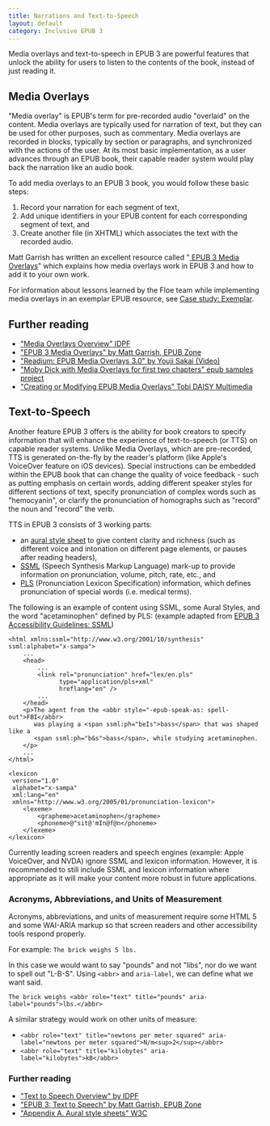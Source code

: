 ```yaml
---
title: Narrations and Text-to-Speech
layout: default
category: Inclusive EPUB 3
---
```

Media overlays and text-to-speech in EPUB 3 are powerful features that unlock the ability for users to listen to the contents of the book, instead of just reading it.

## Media Overlays ##

"Media overlay" is EPUB's term for pre-recorded audio "overlaid" on the content. Media overlays are typically used for narration of text, but they can be used for other purposes, such as commentary. Media overlays are recorded in blocks, typically by section or paragraphs, and synchronized with the actions of the user. At its most basic implementation, as a user advances through an EPUB book, their capable reader system would play back the narration like an audio book.

To add media overlays to an EPUB 3 book, you would follow these basic steps:

1. Record your narration for each segment of text,
2. Add unique identifiers in your EPUB content for each corresponding segment of text, and
3. Create another file (in XHTML) which associates the text with the recorded audio.


Matt Garrish has written an excellent resource called "<a class="link-external" href="http://epubzone.org/news/epub-3-media-overlays"> EPUB 3 Media Overlays</a>" which explains how media overlays work in EPUB 3 and how to add it to your own work.

For information about lessons learned by the Floe team while implementing media overlays in an exemplar EPUB resource, see [Case study: Exemplar](/CaseStudyExemplar.html).

## Further reading ##

* <a class="link-external" href="http://www.idpf.org/accessibility/guidelines/content/overlays/overview.php"> "Media Overlays Overview" IDPF</a>
* <a class="link-external" href="http://epubzone.org/news/epub-3-media-overlays"> "EPUB 3 Media Overlays" by Matt Garrish, EPUB Zone</a>
* <a class="link-external" href="http://vimeo.com/53999718"> "Readium: EPUB Media Overlays 3.0" by Youji Sakai (Video)</a>
* <a class="link-external" href="https://code.google.com/p/epub-samples/downloads/detail?name=moby-dick-mo-20120214.epub"> "Moby Dick with Media Overlays for first two chapters" epub samples project</a>
* <a class="link-external" href="http://www.daisy.org/tobi/creating-or-modifying-epub-media-overlays"> "Creating or Modifying EPUB Media Overlays" Tobi DAISY Multimedia</a>

## Text-to-Speech ##

Another feature EPUB 3 offers is the ability for book creators to specify information that will enhance the experience of text-to-speech (or TTS) on capable reader systems. Unlike Media Overlays, which are pre-recorded, TTS is generated on-the-fly by the reader's platform (like Apple's VoiceOver feature on iOS devices). Special instructions can be embedded within the EPUB book that can change the quality of voice feedback - such as putting emphasis on certain words, adding different speaker styles for different sections of text, specify pronunciation of complex words such as "hemocyanin", or clarify the pronunciation of homographs such as "record" the noun and "record" the verb.

TTS in EPUB 3 consists of 3 working parts:

* an <a class="link-external" href="http://www.w3.org/TR/CSS2/aural.html"> aural style sheet</a> to give content clarity and richness (such as different voice and intonation on different page elements, or pauses after reading headers),
* <a class="link-external" href="http://www.w3.org/TR/speech-synthesis/"> SSML</a> (Speech Synthesis Markup Language) mark-up to provide information on pronunciation, volume, pitch, rate, etc., and
* <a class="link-external" href="http://www.w3.org/TR/pronunciation-lexicon/"> PLS</a> (Pronunciation Lexicon Specification) information, which defines pronunciation of special words (i.e. medical terms).

The following is an example of content using SSML, some Aural Styles, and the word "acetaminophen" defined by PLS: (example adapted from <a class="link-external" href="http://www.idpf.org/accessibility/guidelines/content/tts/ssml.php"> EPUB 3 Accessibility Guidelines: SSML</a>)

```
<html xmlns:ssml="http://www.w3.org/2001/10/synthesis" ssml:alphabet="x-sampa">
    ...
    <head>
        ...
        <link rel="pronunciation" href="lex/en.pls"
              type="application/pls+xml"
              hreflang="en" />
        ...
    </head>
    <p>The agent from the <abbr style="-epub-speak-as: spell-out">FBI</abbr>
       was playing a <span ssml:ph="beIs">bass</span> that was shaped like a
       <span ssml:ph="b&s">bass</span>, while studying acetaminophen.
    </p>
    ...
</html>

<lexicon
 version="1.0"
 alphabet="x-sampa"
 xml:lang="en"
 xmlns="http://www.w3.org/2005/01/pronunciation-lexicon">
    <lexeme>
        <grapheme>acetaminophen</grapheme>
        <phoneme>@"sit@'mIn@f@n</phoneme>
    </lexeme>
</lexicon>
```

Currently leading screen readers and speech engines (example: Apple VoiceOver, and NVDA) ignore SSML and lexicon information.  However, it is recommended to still include SSML and lexicon information where appropriate as it will make your content more robust in future applications.

### Acronyms, Abbreviations, and Units of Measurement ###

Acronyms, abbreviations, and units of measurement require some HTML 5 and some WAI-ARIA markup so that screen readers and other accessibility tools respond properly.

For example: `The brick weighs 5 lbs.`

In this case we would want to say "pounds" and not "libs", nor do we want to spell out "L-B-S".  Using `<abbr>` and `aria-label`, we can define what we want said.

```
The brick weighs <abbr role="text" title="pounds" aria-label="pounds">lbs.</abbr>
```

A similar strategy would work on other units of measure:
* `<abbr role="text" title="newtons per meter squared" aria-label="newtons per meter squared">N/m<sup>2</sup></abbr>`
* `<abbr role="text" title="kilobytes" aria-label="kilobytes">kB</abbr>`

### Further reading ###

* <a class="link-external" href="http://www.idpf.org/accessibility/guidelines/content/tts/overview.php"> "Text to Speech Overview" by IDPF</a>
* <a class="link-external" href="http://epubzone.org/news/epub-3-text-to-speech-tts"> "EPUB 3: Text to Speech" by Matt Garrish, EPUB Zone</a>
* <a class="link-external" href="http://www.w3.org/TR/CSS2/aural.html"> "Appendix A. Aural style sheets" W3C</a>
